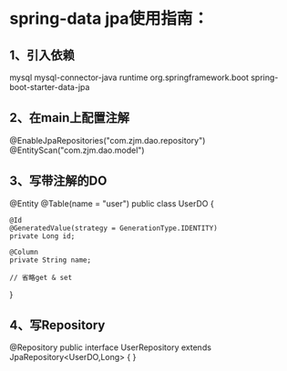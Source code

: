 # spring-data jpa使用指南：
## 1、引入依赖
<!-- ================================================= -->
<!-- mysql -->
<dependency>
    <groupId>mysql</groupId>
    <artifactId>mysql-connector-java</artifactId>
    <scope>runtime</scope>
</dependency>
<!-- spring jpa -->
<dependency>
    <groupId>org.springframework.boot</groupId>
    <artifactId>spring-boot-starter-data-jpa</artifactId>
</dependency>

## 2、在main上配置注解
@EnableJpaRepositories("com.zjm.dao.repository")
@EntityScan("com.zjm.dao.model")

## 3、写带注解的DO
@Entity
@Table(name = "user")
public class UserDO {

    @Id
    @GeneratedValue(strategy = GenerationType.IDENTITY)
    private Long id;

    @Column
    private String name;

    // 省略get & set
}

## 4、写Repository
@Repository
public interface UserRepository extends JpaRepository<UserDO,Long> {
}

